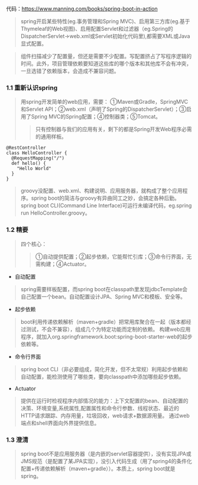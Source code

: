 代码：https://www.manning.com/books/spring-boot-in-action

>spring开启某些特性(eg.事务管理和Spring MVC)、启用第三方库(eg.基于Thymeleaf的Web视图)、启用配置Servlet和过滤器（eg.Spring的 DispatcherServlet->web.xml或Servlet初始化代码里),都需要XML或Java显式配置。

>组件扫描减少了配置量，但还是需要不少配置。写配置挤占了写程序逻辑的时间。此外，项目管理依赖要知道这些库的哪个版本和其他库不会有冲突，一旦选错了依赖版本，会造成不兼容问题。

### 1.1 重新认识spring
>用spring开发简单的web应用，需要：
①Maven或Gradle，SpringMVC和Servlet API；②web.xml（声明了Spring的DispatcherServlet）；③启用了Spring MVC的Spring配置；④控制器类；⑤Tomcat。
>>只有控制器与我们的应用有关，剩下的都是Spring开发Web程序必需的通用样板。
```
@RestController
class HelloController {
  @RequestMapping("/")
  def hello() {
    "Hello World"
  }
}
```
>groovy没配置、web.xml、构建说明、应用服务器，就构成了整个应用程序。spring boot的简洁与groovy有异曲同工之妙，会搞定各种后勤。spring boot CLI(Command Line Interface)可运行未编译代码，eg.spring run HelloController.groovy。

### 1.2 精要
>四个核心：
>>①自动提供配置；②起步依赖，它能帮忙引库；③命令行界面，无需构建；④Actuator。

- 自动配置  
>spring需要样板配置，而spring boot在classpath里发现jdbcTemplate会自己配置一个bean。自动配置设计JPA、Spring MVC和模板、安全等。

- 起步依赖
>boot利用传递依赖解析（maven+gradle）把常用库聚合在一起（版本都经过测试，不会不兼容），组成几个为特定功能而定制的依赖。
构建web应用程序，就加入org.springframework.boot:spring-boot-starter-web的起步依赖等。

- 命令行界面
>spring boot CLI（非必要组成，简化开发，但不太常规）利用起步依赖和自动配置，能检测使用了哪些类，要向classpath中添加哪些起步依赖。

- Actuator
>提供在运行时检视程序内部情况的能力：上下文配置的bean、自动配置的决策、环境变量,系统属性,配置属性和命令行参数、线程状态、最近的HTTP请求跟踪、内存用量，垃圾回收，web请求+数据源用量。
通过web端点和shell界面向外界提供信息。

### 1.3 澄清
>spring boot不是应用服务器（是内嵌的servlet容器提供），没有实现JPA或JMS规范（是配置了某JPA实现），没引入代码生成（用了spring4的条件化配置+传递依赖解析（maven+gradle））。本质上，spring boot就是spring。



